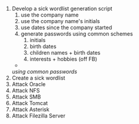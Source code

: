 1. Develop a sick wordlist generation script
	1. use the company name
	2. use the company name's initials
	3. use dates since the company started
	4. generate passwords using common schemes
		1. initials
		2. birth dates
		3. children names + birth dates
		4. interests + hobbies (off FB)
	+
	*using common passwords*
2. Create a sick wordlist
3. Attack Oracle
4. Attack NFS
5. Attack SMB
6. Attack Tomcat
7. Attack Asterisk
8. Attack Filezilla Server